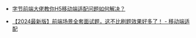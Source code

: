 * [字节前端大佬教你H5移动端适配问题如何解决？](https://www.bilibili.com/video/BV1uHqpYmEmn?spm_id_from=333.788.recommend_more_video.-1&vd_source=dc55c355e9f5b6174832aacfb5d8b6aa)

* [【2024最新版】前端场景全套面试题，这不比刷题效果好多了！ - 移动端适配](https://www.bilibili.com/video/BV19jq3YHEKH?spm_id_from=333.788.videopod.episodes&vd_source=dc55c355e9f5b6174832aacfb5d8b6aa&p=4)





